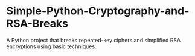 # Simple-Python-Cryptography-and-RSA-Breaks
A Python project that breaks repeated-key ciphers and simplified RSA encryptions using basic techniques.
